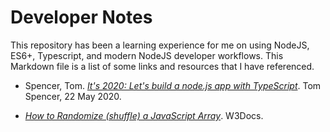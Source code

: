 # Developer Notes

This repository has been a learning experience for me on using NodeJS, ES6+, Typescript, and modern NodeJS developer workflows. This Markdown file is a list of some links and resources that I have referenced.

* Spencer, Tom. [_It's 2020: Let's build a node.js app with TypeScript_](https://www.tomspencer.dev/blog/2020/05/22/its-2020-lets-build-a-node.js-app-with-typescript/). Tom Spencer, 22 May 2020.

* [_How to Randomize (shuffle) a JavaScript Array_](ttps://www.w3docs.com/snippets/javascript/how-to-randomize-shuffle-a-javascript-array.html). W3Docs.